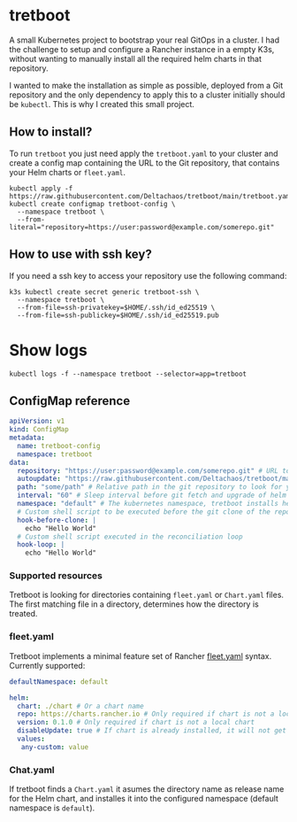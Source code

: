 # tretboot

A small Kubernetes project to bootstrap your real GitOps in a cluster. I had the challenge to setup and configure a Rancher instance in a empty K3s, without wanting to manually install all the required helm charts in that repository.

I wanted to make the installation as simple as possible, deployed from a Git repository and the only dependency to apply this to a cluster initially should be `kubectl`. This is why I created this small project.

## How to install?

To run `tretboot` you just need apply the `tretboot.yaml` to your cluster and create a config map containing the URL to the Git repository, that contains your Helm charts or `fleet.yaml`.

```
kubectl apply -f https://raw.githubusercontent.com/Deltachaos/tretboot/main/tretboot.yaml
kubectl create configmap tretboot-config \
  --namespace tretboot \
  --from-literal="repository=https://user:password@example.com/somerepo.git"
```

## How to use with ssh key?

If you need a ssh key to access your repository use the following command:

```
k3s kubectl create secret generic tretboot-ssh \
  --namespace tretboot \
  --from-file=ssh-privatekey=$HOME/.ssh/id_ed25519 \
  --from-file=ssh-publickey=$HOME/.ssh/id_ed25519.pub
```

# Show logs

```
kubectl logs -f --namespace tretboot --selector=app=tretboot
```

## ConfigMap reference

```yaml
apiVersion: v1
kind: ConfigMap
metadata:
  name: tretboot-config
  namespace: tretboot
data:
  repository: "https://user:password@example.com/somerepo.git" # URL to the git repository
  autoupdate: "https://raw.githubusercontent.com/Deltachaos/tretboot/main/tretboot.yaml" # URL for auto update. Empty string for disable.
  path: "some/path" # Relative path in the git repository to look for your helm charts and fleet bundles
  interval: "60" # Sleep interval before git fetch and upgrade of helm charts
  namespace: "default" # The kubernetes namespace, tretboot installs helmcharts into
  # Custom shell script to be executed before the git clone of the repository (sourced)
  hook-before-clone: |
    echo "Hello World"
  # Custom shell script executed in the reconciliation loop
  hook-loop: |
    echo "Hello World"
```

### Supported resources

Tretboot is looking for directories containing `fleet.yaml` or `Chart.yaml` files. The first matching file in a directory, determines how the directory is treated.

### fleet.yaml

Tretboot implements a minimal feature set of Rancher [fleet.yaml](https://fleet.rancher.io/ref-fleet-yaml) syntax. Currently supported:

```yaml
defaultNamespace: default

helm:
  chart: ./chart # Or a chart name
  repo: https://charts.rancher.io # Only required if chart is not a local chart
  version: 0.1.0 # Only required if chart is not a local chart
  disableUpdate: true # If chart is already installed, it will not get updated even with changes
  values:
   any-custom: value
```

### Chat.yaml

If tretboot finds a `Chart.yaml` it asumes the directory name as release name for the Helm chart, and installes it into the configured namespace (default namespace is `default`).
